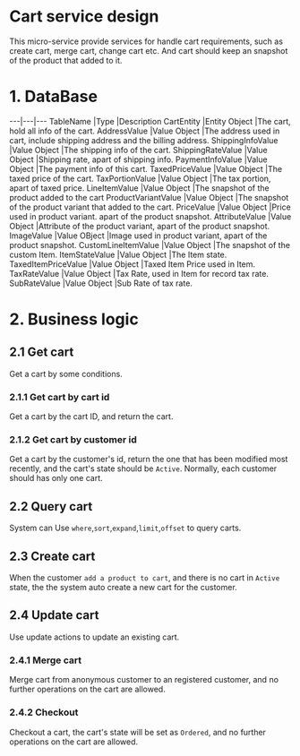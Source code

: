 # Cart service design
This micro-service provide services for handle cart requirements, such as create cart, merge cart, change cart etc.
And cart should keep an snapshot of the product that added to it.

# 1. DataBase

---|---|---
TableName                   |Type                   |Description
CartEntity                  |Entity Object          |The cart, hold all info of the cart.
AddressValue                |Value Object           |The address used in cart, include shipping address and the billing address.
ShippingInfoValue           |Value Object           |The shipping info of the cart.
ShippingRateValue           |Value Object           |Shipping rate, apart of shipping info.
PaymentInfoValue            |Value Object           |The payment info of this cart.
TaxedPriceValue             |Value Object           |The taxed price of the cart.
TaxPortionValue             |Value Object           |The tax portion, apart of taxed price.
LineItemValue               |Value Object           |The snapshot of the product added to the cart
ProductVariantValue         |Value Object           |The snapshot of the product variant that added to the cart.
PriceValue                  |Value Object           |Price used in product variant. apart of the product snapshot.
AttributeValue              |Value Object           |Attribute of the product variant, apart of the product snapshot.
ImageValue                  |Value OBject           |Image used in product variant, apart of the product snapshot.
CustomLineItemValue         |Value Object           |The snapshot of the custom Item.
ItemStateValue              |Value Object           |The Item state.
TaxedItemPriceValue         |Value Object           |Taxed Item Price used in Item.
TaxRateValue                |Value Object           |Tax Rate, used in Item for record tax rate.
SubRateValue                |Value Object           |Sub Rate of tax rate.

# 2. Business logic

## 2.1 Get cart
Get a cart by some conditions.

### 2.1.1 Get cart by cart id
Get a cart by the cart ID, and return the cart.

### 2.1.2 Get cart by customer id
Get a cart by the customer's id, return the one that has been modified most recently, and the cart's state should be `Active`.
Normally, each customer should has only one cart.

## 2.2 Query cart
System can Use `where`,`sort`,`expand`,`limit`,`offset` to query carts.

## 2.3 Create cart
When the customer `add a product to cart`, and there is no cart in `Active` state, the the system auto create a new cart for the customer.
 
## 2.4 Update cart
Use update actions to update an existing cart.

### 2.4.1 Merge cart
Merge cart from anonymous customer to an registered customer, and no further operations on the cart are allowed.

### 2.4.2 Checkout
Checkout a cart, the cart's state will be set as `Ordered`, and no further operations on the cart are allowed.





